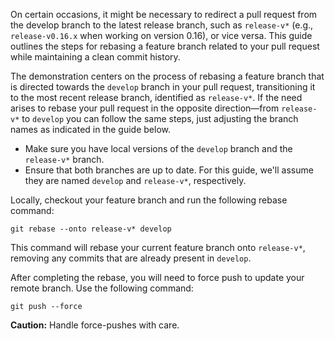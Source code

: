On certain occasions, it might be necessary to redirect a pull request from the develop branch to the latest release branch, such as `release-v*` (e.g., `release-v0.16.x` when working on version 0.16), or vice versa. This guide outlines the steps for rebasing a feature branch related to your pull request while maintaining a clean commit history.

The demonstration centers on the process of rebasing a feature branch that is directed towards the `develop` branch in your pull request, transitioning it to the most recent release branch, identified as `release-v*`. If the need arises to rebase your pull request in the opposite direction—from `release-v*` to `develop` you can follow the same steps, just adjusting the branch names as indicated in the guide below.


   - Make sure you have local versions of the `develop` branch and the `release-v*` branch.
   - Ensure that both branches are up to date. For this guide, we'll assume they are named `develop` and `release-v*`, respectively.

Locally, checkout your feature branch and run the following rebase command:

```
git rebase --onto release-v* develop
```
This command will rebase your current feature branch onto `release-v*`, removing any commits that are already present in `develop`.

After completing the rebase, you will need to force push to update your remote branch. Use the following command:

```
git push --force
```

**Caution:** Handle force-pushes with care.
